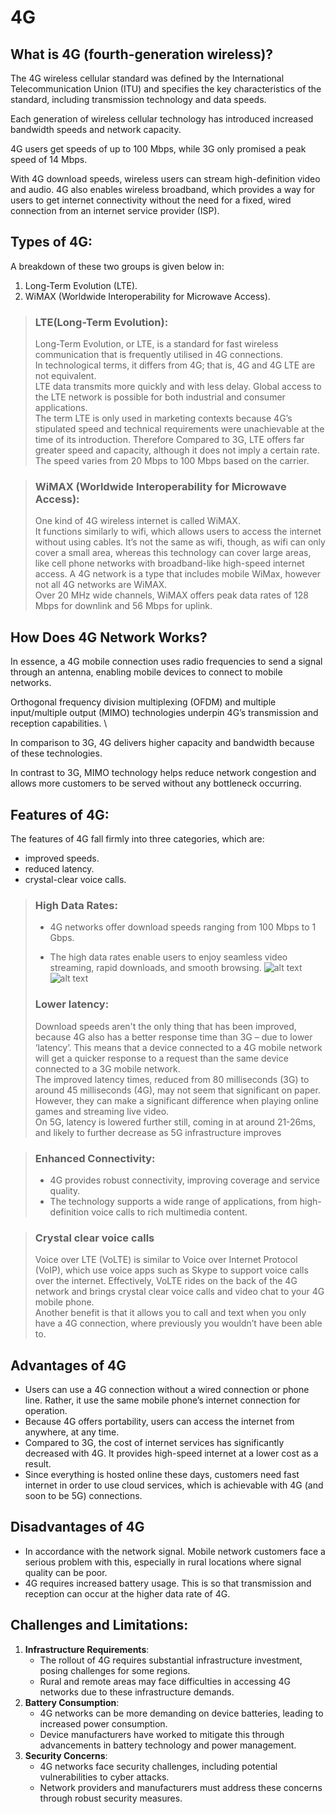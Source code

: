 # 4G

## What is 4G (fourth-generation wireless)?

The 4G wireless cellular standard was defined by the International Telecommunication Union (ITU) and specifies the key characteristics of the standard, including transmission technology and data speeds.

Each generation of wireless cellular technology has introduced increased bandwidth speeds and network capacity.

4G users get speeds of up to 100 Mbps, while 3G only promised a peak speed of 14 Mbps.

With 4G download speeds, wireless users can stream high-definition video and audio. 4G also enables wireless broadband, which provides a way for users to get internet connectivity without the need for a fixed, wired connection from an internet service provider (ISP).

## Types of 4G:

A breakdown of these two groups is given below in:

1.  Long-Term Evolution (LTE).
2.  WiMAX (Worldwide Interoperability for Microwave Access).

> ### LTE(Long-Term Evolution):
>
> Long-Term Evolution, or LTE, is a standard for fast wireless communication that is frequently utilised in 4G connections.\
> In technological terms, it differs from 4G; that is, 4G and 4G LTE are not equivalent.\
> LTE data transmits more quickly and with less delay. Global access to the LTE network is possible for both industrial and consumer applications.\
> The term LTE is only used in marketing contexts because 4G’s stipulated speed and technical requirements were unachievable at the time of its introduction. Therefore Compared to 3G, LTE offers far greater speed and capacity, although it does not imply a certain rate. The speed varies from 20 Mbps to 100 Mbps based on the carrier.

> ### WiMAX (Worldwide Interoperability for Microwave Access):
>
> One kind of 4G wireless internet is called WiMAX.\
>  It functions similarly to wifi, which allows users to access the internet without using cables. It’s not the same as wifi, though, as wifi can only cover a small area, whereas this technology can cover large areas, like cell phone networks with broadband-like high-speed internet access. A 4G network is a type that includes mobile WiMax, however not all 4G networks are WiMAX.\
>  Over 20 MHz wide channels, WiMAX offers peak data rates of 128 Mbps for downlink and 56 Mbps for uplink.

## How Does 4G Network Works?

In essence, a 4G mobile connection uses radio frequencies to send a signal through an antenna, enabling mobile devices to connect to mobile networks.

Orthogonal frequency division multiplexing (OFDM) and multiple input/multiple output (MIMO) technologies underpin 4G’s transmission and reception capabilities. \

In comparison to 3G, 4G delivers higher capacity and bandwidth because of these technologies.

In contrast to 3G, MIMO technology helps reduce network congestion and allows more customers to be served without any bottleneck occurring.

## Features of 4G:

The features of 4G fall firmly into three categories, which are:

- improved speeds.
- reduced latency.
- crystal-clear voice calls.

> ### High Data Rates:
>
> - 4G networks offer download speeds ranging from 100 Mbps to 1 Gbps.
>
> - The high data rates enable users to enjoy seamless video streaming, rapid downloads, and smooth browsing.
>   ![alt text](image.png) ![alt text](image-1.png)
>
> ### Lower latency:
>
> Download speeds aren't the only thing that has been improved, because 4G also has a better response time than 3G – due to lower ‘latency’. This means that a device connected to a 4G mobile network will get a quicker response to a request than the same device connected to a 3G mobile network.\
> The improved latency times, reduced from 80 milliseconds (3G) to around 45 milliseconds (4G), may not seem that significant on paper. However, they can make a significant difference when playing online games and streaming live video.\
> On 5G, latency is lowered further still, coming in at around 21-26ms, and likely to further decrease as 5G infrastructure improves

> ### Enhanced Connectivity:
>
> - 4G provides robust connectivity, improving coverage and service quality.
> - The technology supports a wide range of applications, from high-definition voice calls to rich multimedia content.

> ### Crystal clear voice calls
>
> Voice over LTE (VoLTE) is similar to Voice over Internet Protocol (VoIP), which use voice apps such as Skype to support voice calls over the internet. Effectively, VoLTE rides on the back of the 4G network and brings crystal clear voice calls and video chat to your 4G mobile phone.\
> Another benefit is that it allows you to call and text when you only have a 4G connection, where previously you wouldn’t have been able to.

## Advantages of 4G

- Users can use a 4G connection without a wired connection or phone line. Rather, it use the same mobile phone’s internet connection for operation.
- Because 4G offers portability, users can access the internet from anywhere, at any time.
- Compared to 3G, the cost of internet services has significantly decreased with 4G. It provides high-speed internet at a lower cost as a result.
- Since everything is hosted online these days, customers need fast internet in order to use cloud services, which is achievable with 4G (and soon to be 5G) connections.

## Disadvantages of 4G

- In accordance with the network signal. Mobile network customers face a serious problem with this, especially in rural locations where signal quality can be poor.
- 4G requires increased battery usage. This is so that transmission and reception can occur at the higher data rate of 4G.

## Challenges and Limitations:

1. **Infrastructure Requirements**:
   - The rollout of 4G requires substantial infrastructure investment, posing challenges for some regions.
   - Rural and remote areas may face difficulties in accessing 4G networks due to these infrastructure demands.
2. **Battery Consumption**:
   - 4G networks can be more demanding on device batteries, leading to increased power consumption.
   - Device manufacturers have worked to mitigate this through advancements in battery technology and power management.
3. **Security Concerns**:
   - 4G networks face security challenges, including potential vulnerabilities to cyber attacks.
   - Network providers and manufacturers must address these concerns through robust security measures.
